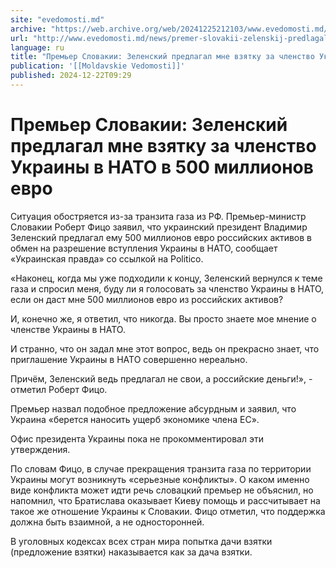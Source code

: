 ```yaml
---
site: "evedomosti.md"
archive: "https://web.archive.org/web/20241225212103/www.evedomosti.md/news/premer-slovakii-zelenskij-predlagal-mne-vzyatku-za-chlenstvo"
url: "http://www.evedomosti.md/news/premer-slovakii-zelenskij-predlagal-mne-vzyatku-za-chlenstvo"
language: ru
title: "Премьер Словакии: Зеленский предлагал мне взятку за членство Украины в НАТО в 500 миллионов евро"
publication: '[[Moldavskie Vedomosti]]'
published: 2024-12-22T09:29
---
```


# Премьер Словакии: Зеленский предлагал мне взятку за членство Украины в НАТО в 500 миллионов евро

Ситуация обостряется из-за транзита газа из РФ. Премьер-министр Словакии Роберт Фицо заявил, что украинский президент Владимир Зеленский предлагал ему 500 миллионов евро российских активов в обмен на разрешение вступления Украины в НАТО, сообщает «Украинская правда» со ссылкой на Politico.

«Наконец, когда мы уже подходили к концу, Зеленский вернулся к теме газа и спросил меня, буду ли я голосовать за членство Украины в НАТО, если он даст мне 500 миллионов евро из российских активов?

И, конечно же, я ответил, что никогда. Вы просто знаете мое мнение о членстве Украины в НАТО.

И странно, что он задал мне этот вопрос, ведь он прекрасно знает, что приглашение Украины в НАТО совершенно нереально.

Причём, Зеленский ведь предлагал не свои, а российские деньги!», - отметил Роберт Фицо.

Премьер назвал подобное предложение абсурдным и заявил, что Украина «берется наносить ущерб экономике члена ЕС».

Офис президента Украины пока не прокомментировал эти утверждения.

По словам Фицо, в случае прекращения транзита газа по территории Украины могут возникнуть «серьезные конфликты». О каком именно виде конфликта может идти речь словацкий премьер не объяснил, но напомнил, что Братислава оказывает Киеву помощь и рассчитывает на такое же отношение Украины к Словакии. Фицо отметил, что поддержка должна быть взаимной, а не односторонней.

В уголовных кодексах всех стран мира попытка дачи взятки (предложение взятки) наказывается как за дача взятки.